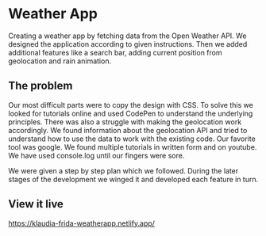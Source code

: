 # Weather App

Creating a weather app by fetching data from the Open Weather API. We designed the application according to given instructions. Then we added additional features like a search bar, adding current position from geolocation and rain animation.

## The problem

Our most difficult parts were to copy the design with CSS. To solve this we looked for tutorials online and used CodePen to understand the underlying principles.
There was also a struggle with making the geolocation work accordingly. We found information about the geolocation API and tried to understand how to use the data to work with the existing code.
Our favorite tool was google. We found multiple tutorials in written form and on youtube. We have used console.log until our fingers were sore.

We were given a step by step plan which we followed. During the later stages of the development we winged it and developed each feature in turn.

## View it live

https://klaudia-frida-weatherapp.netlify.app/
